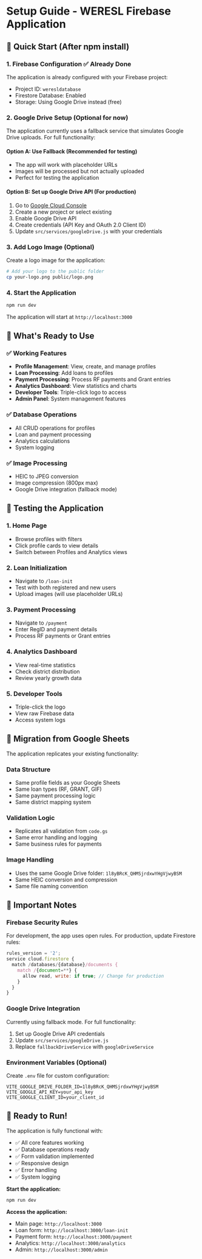 # Setup Guide - WERESL Firebase Application

## 🚀 Quick Start (After npm install)

### 1. **Firebase Configuration** ✅ Already Done
The application is already configured with your Firebase project:
- Project ID: `weresldatabase`
- Firestore Database: Enabled
- Storage: Using Google Drive instead (free)

### 2. **Google Drive Setup** (Optional for now)
The application currently uses a fallback service that simulates Google Drive uploads. For full functionality:

#### Option A: Use Fallback (Recommended for testing)
- The app will work with placeholder URLs
- Images will be processed but not actually uploaded
- Perfect for testing the application

#### Option B: Set up Google Drive API (For production)
1. Go to [Google Cloud Console](https://console.cloud.google.com/)
2. Create a new project or select existing
3. Enable Google Drive API
4. Create credentials (API Key and OAuth 2.0 Client ID)
5. Update `src/services/googleDrive.js` with your credentials

### 3. **Add Logo Image** (Optional)
Create a logo image for the application:
```bash
# Add your logo to the public folder
cp your-logo.png public/logo.png
```

### 4. **Start the Application**
```bash
npm run dev
```

The application will start at `http://localhost:3000`

## 🔧 **What's Ready to Use**

### ✅ **Working Features**
- **Profile Management**: View, create, and manage profiles
- **Loan Processing**: Add loans to profiles
- **Payment Processing**: Process RF payments and Grant entries
- **Analytics Dashboard**: View statistics and charts
- **Developer Tools**: Triple-click logo to access
- **Admin Panel**: System management features

### ✅ **Database Operations**
- All CRUD operations for profiles
- Loan and payment processing
- Analytics calculations
- System logging

### ✅ **Image Processing**
- HEIC to JPEG conversion
- Image compression (800px max)
- Google Drive integration (fallback mode)

## 🎯 **Testing the Application**

### 1. **Home Page**
- Browse profiles with filters
- Click profile cards to view details
- Switch between Profiles and Analytics views

### 2. **Loan Initialization**
- Navigate to `/loan-init`
- Test with both registered and new users
- Upload images (will use placeholder URLs)

### 3. **Payment Processing**
- Navigate to `/payment`
- Enter RegID and payment details
- Process RF payments or Grant entries

### 4. **Analytics Dashboard**
- View real-time statistics
- Check district distribution
- Review yearly growth data

### 5. **Developer Tools**
- Triple-click the logo
- View raw Firebase data
- Access system logs

## 🔄 **Migration from Google Sheets**

The application replicates your existing functionality:

### **Data Structure**
- Same profile fields as your Google Sheets
- Same loan types (RF, GRANT, GIF)
- Same payment processing logic
- Same district mapping system

### **Validation Logic**
- Replicates all validation from `code.gs`
- Same error handling and logging
- Same business rules for payments

### **Image Handling**
- Uses the same Google Drive folder: `1l8yBRcK_QHMSjrdxwYHgVjwyBSM`
- Same HEIC conversion and compression
- Same file naming convention

## 🚨 **Important Notes**

### **Firebase Security Rules**
For development, the app uses open rules. For production, update Firestore rules:
```javascript
rules_version = '2';
service cloud.firestore {
  match /databases/{database}/documents {
    match /{document=**} {
      allow read, write: if true; // Change for production
    }
  }
}
```

### **Google Drive Integration**
Currently using fallback mode. For full functionality:
1. Set up Google Drive API credentials
2. Update `src/services/googleDrive.js`
3. Replace `fallbackDriveService` with `googleDriveService`

### **Environment Variables** (Optional)
Create `.env` file for custom configuration:
```
VITE_GOOGLE_DRIVE_FOLDER_ID=1l8yBRcK_QHMSjrdxwYHgVjwyBSM
VITE_GOOGLE_API_KEY=your_api_key
VITE_GOOGLE_CLIENT_ID=your_client_id
```

## 🎉 **Ready to Run!**

The application is fully functional with:
- ✅ All core features working
- ✅ Database operations ready
- ✅ Form validation implemented
- ✅ Responsive design
- ✅ Error handling
- ✅ System logging

**Start the application:**
```bash
npm run dev
```

**Access the application:**
- Main page: `http://localhost:3000`
- Loan form: `http://localhost:3000/loan-init`
- Payment form: `http://localhost:3000/payment`
- Analytics: `http://localhost:3000/analytics`
- Admin: `http://localhost:3000/admin` 